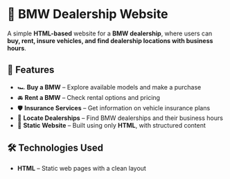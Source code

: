 # 🚗 BMW Dealership Website

A simple **HTML-based** website for a **BMW dealership**, where users can **buy, rent, insure vehicles, and find dealership locations with business hours**.

## 🚀 Features

- 🏎 **Buy a BMW** – Explore available models and make a purchase  
- 🚘 **Rent a BMW** – Check rental options and pricing  
- 🛡 **Insurance Services** – Get information on vehicle insurance plans  
- 📍 **Locate Dealerships** – Find BMW dealerships and their business hours  
- 📄 **Static Website** – Built using only **HTML**, with structured content  

## 🛠 Technologies Used

- **HTML** – Static web pages with a clean layout  
